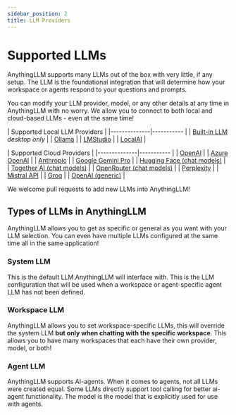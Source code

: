 ```yaml
---
sidebar_position: 2
title: LLM Providers
---
```


# Supported LLMs

AnythingLLM supports many LLMs out of the box with very little, if any setup. The LLM is the foundational integration that will determine how your workspace or agents respond to your questions and prompts.

You can modify your LLM provider, model, or any other details at any time in AnythingLLM with no worry. We allow you to connect to both local and cloud-based LLMs - even at the same time!

<div class="side-by-side">
<div class="special_table"></div>

|        Supported Local LLM Providers   |
|--------------|-----------    |
| [Built-in LLM](/llms/desktop-built-in) _desktop only_ | 
| [Ollama](/llms/ollama) | 
| [LMStudio](/llms/lmstudio) | 
| [LocalAI](/llms/localai) | 

<!-- | [llama.cpp](/llms/azure-openai) | -->

<div class="special_table"></div>

|        Supported Cloud Providers       |
|--------------|-----------    |
| [OpenAI](/llms/openai) | 
| [Azure OpenAI](/llms/azure-openai) | 
| [Anthropic](/llms/anthropic) | 
| [Google Gemini Pro](/llms/google-gemini) | 
| [Hugging Face (chat models)](/llms/hugging-face) | 
| [Together AI (chat models)](/llms/together-ai) | 
| [OpenRouter (chat models)](/llms/openrouter) | 
| [Perplexity](/llms/perplexity) | 
| [Mistral API](/llms/mistral) | 
| [Groq](/llms/groq) | 
| [OpenAI (generic)](/llms/generic-openai) | 
</div>



We welcome pull requests to add new LLMs into AnythingLLM!

## Types of LLMs in AnythingLLM

AnythingLLM allows you to get as specific or general as you want with your LLM selection. You can even have multiple LLMs configured at the same time all in the same application!

### System LLM

This is the default LLM AnythingLLM will interface with. This is the LLM configuration that will be used when a workspace or agent-specific agent LLM has not been defined.

### Workspace LLM

AnythingLLM allows you to set workspace-specific LLMs, this will override the system LLM **but only when chatting with the specific workspace**. This allows you to have many workspaces that each have their own provider, model, or both!

### Agent LLM

AnythingLLM supports AI-agents. When it comes to agents, not all LLMs were created equal. Some LLMs directly support tool calling for better ai-agent functionality. The model is the model that is explicitly used for use with agents.